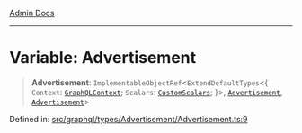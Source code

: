 [Admin Docs](/)

***

# Variable: Advertisement

> **Advertisement**: `ImplementableObjectRef`\<`ExtendDefaultTypes`\<\{ `Context`: [`GraphQLContext`](../../../../context/type-aliases/GraphQLContext.md); `Scalars`: [`CustomScalars`](../../../../scalars/type-aliases/CustomScalars.md); \}\>, [`Advertisement`](../type-aliases/Advertisement.md), [`Advertisement`](../type-aliases/Advertisement.md)\>

Defined in: [src/graphql/types/Advertisement/Advertisement.ts:9](https://github.com/PurnenduMIshra129th/talawa-api/blob/89904a627ec60a3b378f6b033f4255df4e9e59ab/src/graphql/types/Advertisement/Advertisement.ts#L9)
